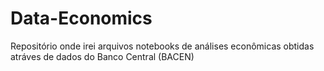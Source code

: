 # Data-Economics

Repositório onde irei arquivos notebooks de análises econômicas obtidas atráves de dados do Banco Central (BACEN)
